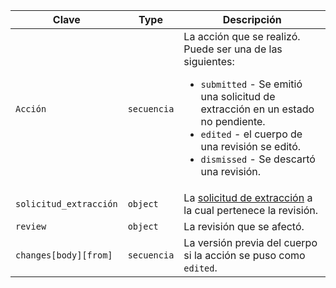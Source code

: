 | Clave                  | Type        | Descripción                                                                          |
| ---------------------- | ----------- | ------------------------------------------------------------------------------------ |
| `Acción`               | `secuencia` | La acción que se realizó. Puede ser una de las siguientes:<ul><li>`submitted` - Se emitió una solicitud de extracción en un estado no pendiente.</li><li>`edited` - el cuerpo de una revisión se editó.</li><li>`dismissed` - Se descartó una revisión.</li></ul>  |
| `solicitud_extracción` | `object`    | La [solicitud de extracción](/rest/reference/pulls) a la cual pertenece la revisión. |
| `review`               | `object`    | La revisión que se afectó.                                                           |
| `changes[body][from]`  | `secuencia` | La versión previa del cuerpo si la acción se puso como `edited`.                     |
